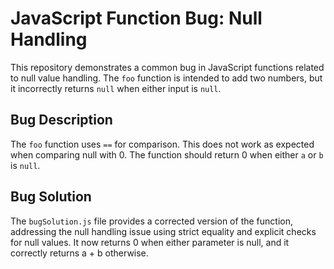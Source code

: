 # JavaScript Function Bug: Null Handling

This repository demonstrates a common bug in JavaScript functions related to null value handling. The `foo` function is intended to add two numbers, but it incorrectly returns `null` when either input is `null`.

## Bug Description

The `foo` function uses `==` for comparison. This does not work as expected when comparing null with 0.  The function should return 0 when either `a` or `b` is `null`. 

## Bug Solution

The `bugSolution.js` file provides a corrected version of the function, addressing the null handling issue using strict equality and explicit checks for null values. It now returns 0 when either parameter is null, and it correctly returns a + b otherwise.